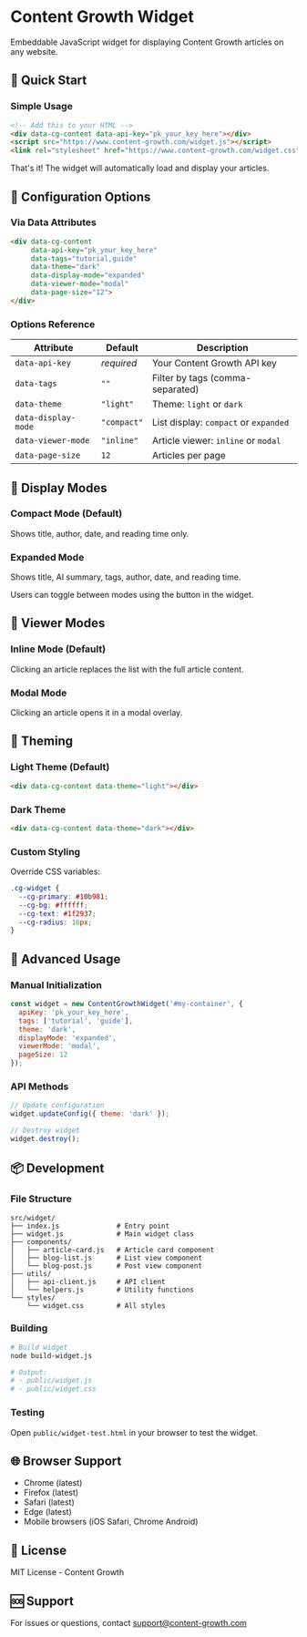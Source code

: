 # Content Growth Widget

Embeddable JavaScript widget for displaying Content Growth articles on any website.

## 🚀 Quick Start

### Simple Usage

```html
<!-- Add this to your HTML -->
<div data-cg-content data-api-key="pk_your_key_here"></div>
<script src="https://www.content-growth.com/widget.js"></script>
<link rel="stylesheet" href="https://www.content-growth.com/widget.css">
```

That's it! The widget will automatically load and display your articles.

## 📖 Configuration Options

### Via Data Attributes

```html
<div data-cg-content
     data-api-key="pk_your_key_here"
     data-tags="tutorial,guide"
     data-theme="dark"
     data-display-mode="expanded"
     data-viewer-mode="modal"
     data-page-size="12">
</div>
```

### Options Reference

| Attribute | Default | Description |
|-----------|---------|-------------|
| `data-api-key` | *required* | Your Content Growth API key |
| `data-tags` | `""` | Filter by tags (comma-separated) |
| `data-theme` | `"light"` | Theme: `light` or `dark` |
| `data-display-mode` | `"compact"` | List display: `compact` or `expanded` |
| `data-viewer-mode` | `"inline"` | Article viewer: `inline` or `modal` |
| `data-page-size` | `12` | Articles per page |

## 🎨 Display Modes

### Compact Mode (Default)
Shows title, author, date, and reading time only.

### Expanded Mode
Shows title, AI summary, tags, author, date, and reading time.

Users can toggle between modes using the button in the widget.

## 📱 Viewer Modes

### Inline Mode (Default)
Clicking an article replaces the list with the full article content.

### Modal Mode
Clicking an article opens it in a modal overlay.

## 🎨 Theming

### Light Theme (Default)
```html
<div data-cg-content data-theme="light"></div>
```

### Dark Theme
```html
<div data-cg-content data-theme="dark"></div>
```

### Custom Styling
Override CSS variables:

```css
.cg-widget {
  --cg-primary: #10b981;
  --cg-bg: #ffffff;
  --cg-text: #1f2937;
  --cg-radius: 16px;
}
```

## 🔧 Advanced Usage

### Manual Initialization

```javascript
const widget = new ContentGrowthWidget('#my-container', {
  apiKey: 'pk_your_key_here',
  tags: ['tutorial', 'guide'],
  theme: 'dark',
  displayMode: 'expanded',
  viewerMode: 'modal',
  pageSize: 12
});
```

### API Methods

```javascript
// Update configuration
widget.updateConfig({ theme: 'dark' });

// Destroy widget
widget.destroy();
```

## 📦 Development

### File Structure
```
src/widget/
├── index.js              # Entry point
├── widget.js             # Main widget class
├── components/
│   ├── article-card.js   # Article card component
│   ├── blog-list.js      # List view component
│   └── blog-post.js      # Post view component
├── utils/
│   ├── api-client.js     # API client
│   └── helpers.js        # Utility functions
└── styles/
    └── widget.css        # All styles
```

### Building

```bash
# Build widget
node build-widget.js

# Output:
# - public/widget.js
# - public/widget.css
```

### Testing

Open `public/widget-test.html` in your browser to test the widget.

## 🌐 Browser Support

- Chrome (latest)
- Firefox (latest)
- Safari (latest)
- Edge (latest)
- Mobile browsers (iOS Safari, Chrome Android)

## 📝 License

MIT License - Content Growth

## 🆘 Support

For issues or questions, contact support@content-growth.com
